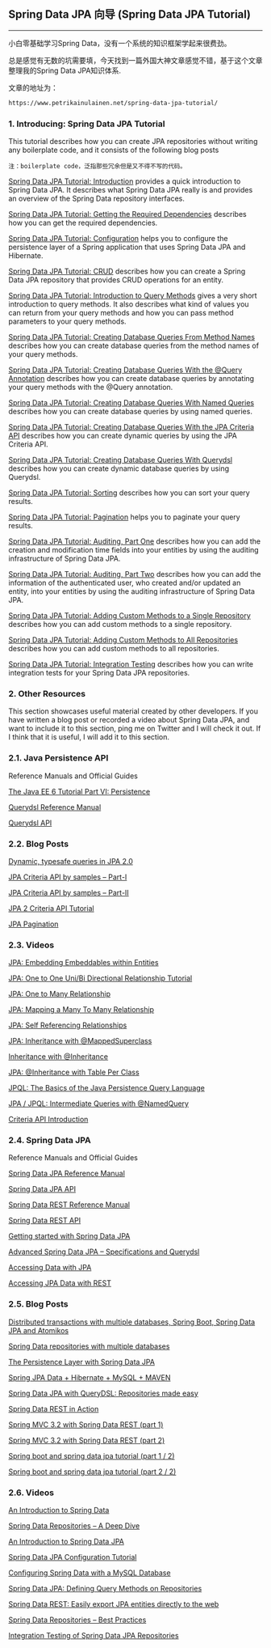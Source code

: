 ## Spring Data JPA 向导 (Spring Data JPA Tutorial)
-----

小白零基础学习Spring Data，没有一个系统的知识框架学起来很费劲。

总是感觉有无数的坑需要填，今天找到一篇外国大神文章感觉不错，基于这个文章整理我的Spring Data JPA知识体系.

文章的地址为：
```html
https://www.petrikainulainen.net/spring-data-jpa-tutorial/
```

### 1. Introducing: Spring Data JPA Tutorial

This tutorial describes how you can create JPA repositories without writing any boilerplate code, and it consists of the following blog posts

```text
注：boilerplate code，泛指那些冗余但是又不得不写的代码。
```

[Spring Data JPA Tutorial: Introduction](https://www.petrikainulainen.net/programming/spring-framework/spring-data-jpa-tutorial-introduction/)
provides a quick introduction to Spring Data JPA. It describes what Spring Data JPA really is and provides an overview of the Spring Data repository interfaces.

[Spring Data JPA Tutorial: Getting the Required Dependencies](https://www.petrikainulainen.net/programming/spring-framework/spring-data-jpa-tutorial-getting-the-required-dependencies/)
describes how you can get the required dependencies.

[Spring Data JPA Tutorial: Configuration](https://www.petrikainulainen.net/programming/spring-framework/spring-data-jpa-tutorial-part-one-configuration/) 
helps you to configure the persistence layer of a Spring application that uses Spring Data JPA and Hibernate.

[Spring Data JPA Tutorial: CRUD](https://www.petrikainulainen.net/programming/spring-framework/spring-data-jpa-tutorial-part-two-crud/)
describes how you can create a Spring Data JPA repository that provides CRUD operations for an entity.

[Spring Data JPA Tutorial: Introduction to Query Methods](https://www.petrikainulainen.net/programming/spring-framework/spring-data-jpa-tutorial-introduction-to-query-methods/)
gives a very short introduction to query methods. It also describes what kind of values you can return from your query methods and how you can pass method parameters to your query methods.

[Spring Data JPA Tutorial: Creating Database Queries From Method Names](https://www.petrikainulainen.net/programming/spring-framework/spring-data-jpa-tutorial-creating-database-queries-from-method-names/) 
describes how you can create database queries from the method names of your query methods.

[Spring Data JPA Tutorial: Creating Database Queries With the @Query Annotation](https://www.petrikainulainen.net/programming/spring-framework/spring-data-jpa-tutorial-creating-database-queries-with-the-query-annotation/) 
describes how you can create database queries by annotating your query methods with the @Query annotation.

[Spring Data JPA Tutorial: Creating Database Queries With Named Queries](https://www.petrikainulainen.net/programming/spring-framework/spring-data-jpa-tutorial-creating-database-queries-with-named-queries/)
describes how you can create database queries by using named queries.

[Spring Data JPA Tutorial: Creating Database Queries With the JPA Criteria API](https://www.petrikainulainen.net/programming/spring-framework/spring-data-jpa-tutorial-part-four-jpa-criteria-queries/)
describes how you can create dynamic queries by using the JPA Criteria API.

[Spring Data JPA Tutorial: Creating Database Queries With Querydsl](https://www.petrikainulainen.net/programming/spring-framework/spring-data-jpa-tutorial-part-five-querydsl/)
describes how you can create dynamic database queries by using Querydsl.

[Spring Data JPA Tutorial: Sorting](https://www.petrikainulainen.net/programming/spring-framework/spring-data-jpa-tutorial-part-six-sorting/) 
describes how you can sort your query results.

[Spring Data JPA Tutorial: Pagination](https://www.petrikainulainen.net/programming/spring-framework/spring-data-jpa-tutorial-part-seven-pagination/) 
helps you to paginate your query results.

[Spring Data JPA Tutorial: Auditing, Part One](https://www.petrikainulainen.net/programming/spring-framework/spring-data-jpa-tutorial-auditing-part-one/) 
describes how you can add the creation and modification time fields into your entities by using the auditing infrastructure of Spring Data JPA.

[Spring Data JPA Tutorial: Auditing, Part Two](https://www.petrikainulainen.net/programming/spring-framework/spring-data-jpa-tutorial-auditing-part-two/) 
describes how you can add the information of the authenticated user, who created and/or updated an entity, into your entities by using the auditing infrastructure of Spring Data JPA.

[Spring Data JPA Tutorial: Adding Custom Methods to a Single Repository](https://www.petrikainulainen.net/programming/spring-framework/spring-data-jpa-tutorial-part-eight-adding-functionality-to-a-repository/) 
describes how you can add custom methods to a single repository.

[Spring Data JPA Tutorial: Adding Custom Methods to All Repositories](https://www.petrikainulainen.net/programming/spring-framework/spring-data-jpa-tutorial-adding-custom-methods-into-all-repositories/) 
describes how you can add custom methods to all repositories.

[Spring Data JPA Tutorial: Integration Testing](https://www.petrikainulainen.net/programming/spring-framework/spring-data-jpa-tutorial-integration-testing/) 
describes how you can write integration tests for your Spring Data JPA repositories.

### 2. Other Resources
This section showcases useful material created by other developers. If you have written a blog post or recorded a video about Spring Data JPA, and want to include it to this section, ping me on Twitter and I will check it out. If I think that it is useful, I will add it to this section.

### 2.1. Java Persistence API

Reference Manuals and Official Guides

[The Java EE 6 Tutorial Part VI: Persistence](http://docs.oracle.com/javaee/6/tutorial/doc/bnbpy.html)

[Querydsl Reference Manual](http://www.querydsl.com/static/querydsl/3.3.2/reference/html/)

[Querydsl API](http://www.querydsl.com/static/querydsl/3.3.2/apidocs/)


### 2.2. Blog Posts

[Dynamic, typesafe queries in JPA 2.0](http://www.ibm.com/developerworks/java/library/j-typesafejpa/)

[JPA Criteria API by samples – Part-I](http://www.altuure.com/2010/09/23/jpa-criteria-api-by-samples-part-i/)

[JPA Criteria API by samples – Part-II](https://web.archive.org/web/20170829042703/http://www.altuure.com:80/2010/09/23/jpa-criteria-api-by-samples-%E2%80%93-part-ii)

[JPA 2 Criteria API Tutorial](http://www.jumpingbean.co.za/blogs/jpa2-criteria-api)

[JPA Pagination](http://www.baeldung.com/jpa-pagination)


### 2.3. Videos

[JPA: Embedding Embeddables within Entities](http://www.youtube.com/watch?v=CV-qLwYKajI)

[JPA: One to One Uni/Bi Directional Relationship Tutorial](http://www.youtube.com/watch?v=QNYJBe2AZ-I)

[JPA: One to Many Relationship](http://www.youtube.com/watch?v=j1xxxrpbwME)

[JPA: Mapping a Many To Many Relationship](http://www.youtube.com/watch?v=BO-Gy4XC6QE)

[JPA: Self Referencing Relationships](http://www.youtube.com/watch?v=GV2tA3_uKBE)

[JPA: Inheritance with @MappedSuperclass](http://www.youtube.com/watch?v=7kjiNuqsSq8)

[Inheritance with @Inheritance](http://www.youtube.com/watch?v=yvQrc2WigMc)

[JPA: @Inheritance with Table Per Class](http://www.youtube.com/watch?v=fek69xLYJ3Y)

[JPQL: The Basics of the Java Persistence Query Language](http://www.youtube.com/watch?v=KdJ4W7nqhVg)

[JPA / JPQL: Intermediate Queries with @NamedQuery](http://www.youtube.com/watch?v=qlpeBFJWTys)

[Criteria API Introduction](http://www.youtube.com/watch?v=J-f4jvljpgQ)


### 2.4. Spring Data JPA

Reference Manuals and Official Guides

[Spring Data JPA Reference Manual](http://docs.spring.io/spring-data/jpa/docs/1.5.x/reference/html/)

[Spring Data JPA API](http://docs.spring.io/spring-data/jpa/docs/1.5.x/api/)

[Spring Data REST Reference Manual](http://docs.spring.io/spring-data/rest/docs/2.0.x/reference/html/)

[Spring Data REST API](http://docs.spring.io/spring-data/rest/docs/2.0.x/api/)

[Getting started with Spring Data JPA](http://spring.io/blog/2011/02/10/getting-started-with-spring-data-jpa)

[Advanced Spring Data JPA – Specifications and Querydsl](http://spring.io/blog/2011/04/26/advanced-spring-data-jpa-specifications-and-querydsl/)

[Accessing Data with JPA](http://spring.io/guides/gs/accessing-data-jpa/)

[Accessing JPA Data with REST](https://spring.io/guides/gs/accessing-data-rest/)


### 2.5. Blog Posts

[Distributed transactions with multiple databases, Spring Boot, Spring Data JPA and Atomikos](http://fabiomaffioletti.me/blog/2014/04/15/distributed-transactions-multiple-databases-spring-boot-spring-data-jpa-atomikos/)

[Spring Data repositories with multiple databases](http://scattercode.co.uk/2013/11/18/spring-data-multiple-databases/)

[The Persistence Layer with Spring Data JPA](http://www.baeldung.com/2011/12/22/the-persistence-layer-with-spring-data-jpa/)

[Spring JPA Data + Hibernate + MySQL + MAVEN](http://fruzenshtein.com/spring-jpa-data-hibernate-mysql/)

[Spring Data JPA with QueryDSL: Repositories made easy](https://blog.42.nl/articles/spring-data-jpa-with-querydsl-repositories-made-easy/)

[Spring Data REST in Action](http://www.javacodegeeks.com/2013/08/spring-data-rest-in-action.html)

[Spring MVC 3.2 with Spring Data REST (part 1)](http://krams915.blogspot.fi/2012/11/spring-mvc-32-with-spring-data-rest.html)

[Spring MVC 3.2 with Spring Data REST (part 2)](http://krams915.blogspot.fi/2012/11/spring-mvc-32-with-spring-data-rest_20.html)

[Spring boot and spring data jpa tutorial (part 1 / 2)](http://ufasoli.blogspot.ch/2014/02/spring-boot-and-spring-data-jpa.html)

[Spring boot and spring data jpa tutorial (part 2 / 2)](http://ufasoli.blogspot.fi/2014/02/spring-boot-and-spring-data-jpa_6.html)

### 2.6. Videos

[An Introduction to Spring Data](http://www.youtube.com/watch?v=jIae_pcG-9M)

[Spring Data Repositories – A Deep Dive](http://www.youtube.com/watch?v=JobDILuItcU)

[An Introduction to Spring Data JPA](http://www.youtube.com/watch?v=Yg2gCpBCkZw)

[Spring Data JPA Configuration Tutorial](http://www.youtube.com/watch?v=kM7Gr3XTzIg)

[Configuring Spring Data with a MySQL Database](http://www.youtube.com/watch?v=8B-mEllEuWE)

[Spring Data JPA: Defining Query Methods on Repositories](http://www.youtube.com/watch?v=SKRtcK7Fp3I)

[Spring Data REST: Easily export JPA entities directly to the web](http://www.youtube.com/watch?v=kaiH1HsacPs)

[Spring Data Repositories – Best Practices](http://www.youtube.com/watch?v=hwNyzkWENE0)

[Integration Testing of Spring Data JPA Repositories](http://www.youtube.com/watch?v=TItcLbGTRK0)
